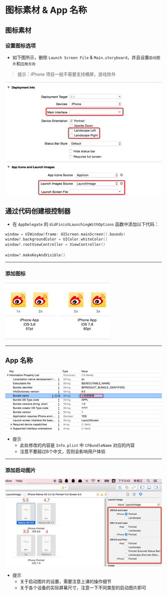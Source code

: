 # 图标素材 & App 名称

## 图标素材

### 设置图标选项

* 如下图所示，删除 `Launch Screen File` & `Main.storyboard`，并且设置`启动图片`和`应用方向`

> 提示：iPhone 项目一般不需要支持横屏，游戏除外

![](/images/Icons/icondefault.png)

## 通过代码创建根控制器

* 在 `AppDelegate` 的 `didFinishLaunchingWithOptions` 函数中添加以下代码：

```swift
window = UIWindow(frame: UIScreen.mainScreen().bounds)
window?.backgroundColor = UIColor.whiteColor()
window?.rootViewController = ViewController()

window?.makeKeyAndVisible()
```
---
### 添加图标

![](/images/Icons/appicons.png)

---
## App 名称

![](/images/Icons/applicationname.png)

* 提示
    * 此处修改的内容是 `Info.plist` 中 `CFBundleName` 对应的内容
    * 注意不要超过6个中文，否则会影响用户体验

---
### 添加启动图片

![](/images/Icons/defaults.png)

* 提示
    * 关于启动图片的设置，需要注意上课的操作细节
    * 关于各个设备的实际屏幕尺寸，注意一下不同类型的启动图片即可
